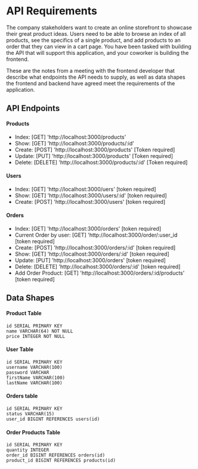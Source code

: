 # API Requirements
The company stakeholders want to create an online storefront to showcase their great product ideas. 
Users need to be able to browse an index of all products, see the specifics of a single product, 
and add products to an order that they can view in a cart page. 
You have been tasked with building the API that will support this application, 
and your coworker is building the frontend.

These are the notes from a meeting with the frontend developer that describe what endpoints the API needs to supply, 
as well as data shapes the frontend and backend have agreed meet the requirements of the application. 

## API Endpoints
#### Products
- Index: [GET] 'http://localhost:3000/products' 
- Show: [GET] 'http://localhost:3000/products/:id' 
- Create: [POST] 'http://localhost:3000/products'  [Token required]
- Update: [PUT] 'http://localhost:3000/products'  [Token required]
- Delete: [DELETE] 'http://localhost:3000/products/:id'  [Token required]

#### Users
- Index: [GET]  'http://localhost:3000/uers' [token required]
- Show: [GET] 'http://localhost:3000/users/:id' [token required]
- Create: [POST] 'http://localhost:3000/users' [token required]

#### Orders
- Index: [GET]  'http://localhost:3000/orders' [token required]
- Current Order by user: [GET] 'http://localhost:3000/order/:user_id [token required]
- Create: [POST]  'http://localhost:3000/orders/:id' [token required]
- Show: [GET]  'http://localhost:3000/orders/:id' [token required]
- Update: [PUT]  'http://localhost:3000/orders' [token required]
- Delete: [DELETE]  'http://localhost:3000/orders/:id' [token required]
- Add Order Product: [GET]  'http://localhost:3000/orders/:id/products' [token required]

## Data Shapes
#### Product Table
```
id SERIAL PRIMARY KEY
name VARCHAR(64) NOT NULL
price INTEGER NOT NULL
```

#### User Table
```
id SERIAL PRIMARY KEY
username VARCHAR(100)
password VARCHAR
firstName VARCHAR(100)
lastName VARCHAR(100)
```

#### Orders table
```
id SERIAL PRIMARY KEY
status VARCHAR(15)
user_id BIGINT REFERENCES users(id)
```

#### Order Products Table
```
id SERIAL PRIMARY KEY
quantity INTEGER
order_id BIGINT REFERENCES orders(id)
product_id BIGINT REFERENCES products(id)
```



